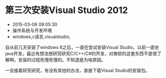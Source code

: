 # 第三次安装Visual Studio 2012
- 2015-03-06 09:05:30
- 操作系统与开发环境
- windows,c语言,visualstudio,

<!--markdown-->自从前几天安装了windows 8之后，一直在尝试安装Visual Studio。以前一直坐java开发，最近有想法想研究研究C/C++/C#的开发，对微软的这套东西不是很了解啊。安装的过程死慢死慢的。不知道是为啥原因。

一会接着研究研究，有没有其他的办法，直接下载Visual Studio的安装包。